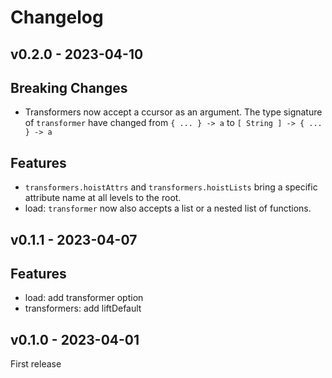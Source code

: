 # Changelog

## v0.2.0 - 2023-04-10

## Breaking Changes

- Transformers now accept a ccursor as an argument.
  The type signature of `transformer` have changed
  from `{ ... } -> a` to `[ String ] -> { ... } -> a`

## Features

- `transformers.hoistAttrs` and `transformers.hoistLists`
  bring a specific attribute name at all levels to the root.
- load: `transformer` now also accepts a list or a nested list of functions.

## v0.1.1 - 2023-04-07

## Features

- load: add transformer option
- transformers: add liftDefault

## v0.1.0 - 2023-04-01

First release
